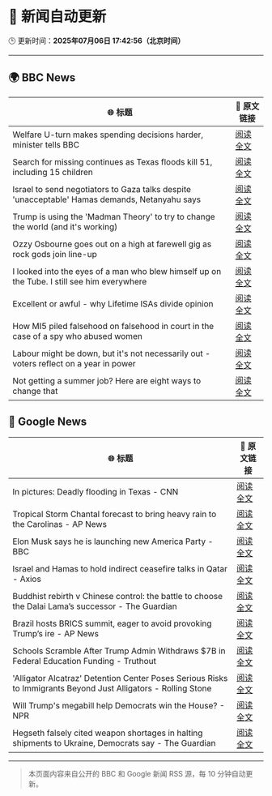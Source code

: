 # 🧠 新闻自动更新

🕒 更新时间：**2025年07月06日 17:42:56（北京时间）**

---

## 🌍 BBC News

| 🌐 标题 | 🔗 原文链接 |
|--------|-------------|
| Welfare U-turn makes spending decisions harder, minister tells BBC | [阅读全文](https://www.bbc.com/news/articles/cq8z34x914jo) |
| Search for missing continues as Texas floods kill 51, including 15 children | [阅读全文](https://www.bbc.com/news/articles/cr4w36lnvgyo) |
| Israel to send negotiators to Gaza talks despite 'unacceptable' Hamas demands, Netanyahu says | [阅读全文](https://www.bbc.com/news/articles/c4g8p24zm3vo) |
| Trump is using the 'Madman Theory' to try to change the world (and it's working) | [阅读全文](https://www.bbc.com/news/articles/czxww2kez0go) |
| Ozzy Osbourne goes out on a high at farewell gig as rock gods join line-up | [阅读全文](https://www.bbc.com/news/articles/ckg565mk8jxo) |
| I looked into the eyes of a man who blew himself up on the Tube. I still see him everywhere | [阅读全文](https://www.bbc.com/news/articles/cedgvg3elx2o) |
| Excellent or awful - why Lifetime ISAs divide opinion | [阅读全文](https://www.bbc.com/news/articles/cy0w8x2zxzko) |
| How MI5 piled falsehood on falsehood in court in the case of a spy who abused women | [阅读全文](https://www.bbc.com/news/articles/c3w4nwdwywno) |
| Labour might be down, but it's not necessarily out - voters reflect on a year in power | [阅读全文](https://www.bbc.com/news/articles/cvg8vjm4ee1o) |
| Not getting a summer job? Here are eight ways to change that | [阅读全文](https://www.bbc.com/news/articles/crl0j9jkez1o) |

## 📰 Google News

| 🌐 标题 | 🔗 原文链接 |
|--------|-------------|
| In pictures: Deadly flooding in Texas - CNN | [阅读全文](https://news.google.com/rss/articles/CBMicEFVX3lxTE82SlE4OTZwYVhfSVRLaWtEczl0aUVJYUljVUVpa29ZNXYwdnpoUXlMa09qb1dDRkd6Vi1RXzc5WFM4Q3NyV1YyU1hMSFgxZTlFbU1ramZ1Wmo4eHBMLVVTdDFhbGh6RUFOcGdNM0RLWTY?oc=5) |
| Tropical Storm Chantal forecast to bring heavy rain to the Carolinas - AP News | [阅读全文](https://news.google.com/rss/articles/CBMipgFBVV95cUxQNDBrUGRROXVPMW8yLU5GbUExLVJCRU9hSmRuNU9jV1V1Q0Q1VWhldmJkVGxLUTZoLTdvRHN5VmplaFJPWlFuUFZjSTNxTmRIdFVqRTA3SU4wOFNLRjJzbUZqNVN2TnhpVlYzNTNuV3lxUVd2NmNOZWhYQWhkcjhfbllJNVR6TWYwbGNTYTB1RlhUT3FzV01HWFY1Uk9lQkt6TW5aU1JB?oc=5) |
| Elon Musk says he is launching new America Party - BBC | [阅读全文](https://news.google.com/rss/articles/CBMiWkFVX3lxTFBHa0toaExoWXpFZmE2UG5EWVFRaEJTdmhtSlV0S1pzSnhld0k4bloxdnVYZ2lDSWdyWjRQNHNaOTFpUUY5eXZfNVVMQXBMODZPQUVwenBWUHRvZ9IBX0FVX3lxTFBfVGlLY3g4SF9MaHhwcHpvOGwzNm1RLXd5ZnpNS2liaDNtWUJ5QTlTRzdfVlBydTR2ZUg4b0tha2R4WWhMRV9pdmVRdFlmQS00VFBpTlYweVpDSWxLdS1Z?oc=5) |
| Israel and Hamas to hold indirect ceasefire talks in Qatar - Axios | [阅读全文](https://news.google.com/rss/articles/CBMidkFVX3lxTE1pOXh5dnB5Z3lpcFY5Vll3N1BGZ0xBOXZUMGgxcnFLVHE4MF9KOVZXeTZHTDlIVTU1cVpPTmV1OUdZZ2FOWnkwSmNHeVpBVUlIVkZTSFlwQWk4OV9tQjNxbkZ1ZHlsai1qQWxaMkIzaDZnalRtQmc?oc=5) |
| Buddhist rebirth v Chinese control: the battle to choose the Dalai Lama’s successor - The Guardian | [阅读全文](https://news.google.com/rss/articles/CBMixgFBVV95cUxOZU41dnVGSVJuX1dCVnNHNmdxaHdjRkRLUkxnRU0tTmJkN2FqdDRucU53OVZKa01waV9uS3ZrMzk1U2l2VVQtdWdodFhUYzI4eGJBSWtTcnlzRmJkTG9lZ3JaMl92Y0NLR0R0Tjh1TXJGclBMRjZ0RnJpVFFJNDVXdm9sRjFQbTByNVc0M2VmYjlkcXJHSkZDLWdzZVBhR3BkNWZWLVNDQklack0xYzk2d2N5cjBTVWxnNVEwNWZ2ZThPS1Q4VGc?oc=5) |
| Brazil hosts BRICS summit, eager to avoid provoking Trump’s ire - AP News | [阅读全文](https://news.google.com/rss/articles/CBMikwFBVV95cUxPYnVMY0hUZzFZSWZqZDJWTGJYVzdnQkU4T1VRdFpFbGNZUEE5YzJQZUxzOTRsOWRSVld0d25UY3VKNEMxTW5GN1ZickZZbmt2ZE1rTWRQbXRUcmZJYkFWYXlMeDRCMXRuSEFsVEFGVUlNck9jdHdoODhYSlV4d0htTVNESlVxTURCVmRTT25DWEgtMzA?oc=5) |
| Schools Scramble After Trump Admin Withdraws $7B in Federal Education Funding - Truthout | [阅读全文](https://news.google.com/rss/articles/CBMiqwFBVV95cUxOT3ZscUdvWDFRQlFYWm94b0tLV29HNGNJU2RjcHJMdzRVeEx3RjZWLTBHQXlWaVd3Q05Yc243TEJJOS1fVks0dGp1bjlxSFdDWV9Db1B5c09fRExSMTZMbTdBbUM3ZGl2Ymx5RmVtNzlnWGtwQVFJWE1VQ1RFMUNjaE5IV09OQWowazVBVVZKbVF5ekw5akw1UzZ1MnZlVG5Yb25nRG9iSzlQX3M?oc=5) |
| 'Alligator Alcatraz' Detention Center Poses Serious Risks to Immigrants Beyond Just Alligators - Rolling Stone | [阅读全文](https://news.google.com/rss/articles/CBMiuAFBVV95cUxOWjZ3aHFvcmptb0d5SmZIbmtHbmlEZjVUbElGQW1MSzRCYWcyUF9PYUZkRXJjRl9wUjFmY3dHUzk5b2stLXhaWU1BcTdzckVHczdoek9neVFOMzdUZnVtak5INlFpSWNtYktJQnFDdGZJQmhNa0UyaTMxOHFTMXBzQjFrajdtT1lLU25KbmRNMzVGNElKN2VaNEFndUhLTVVVYmJTa2hlMUdXLW1LNjhzN1NpTzhkZWQw?oc=5) |
| Will Trump's megabill help Democrats win the House? - NPR | [阅读全文](https://news.google.com/rss/articles/CBMikgFBVV95cUxNX1dHNUtXWmVTdEhfcWhaVVhxUTFrbWdQbmVqd3pqemlwRzZpMmN4VEtvZ202bWlGRXNvYkN5Z2lsSlVmSnVwb3lLVzY3a2RpRU56dlJQS04xNU55MDV4R2NWVW1uODlHQ19RZnROLUlBdVZvaW1rMWFaWDR2VWVrRlV1bnI1Z1VCVlFrZ2RuMF80Zw?oc=5) |
| Hegseth falsely cited weapon shortages in halting shipments to Ukraine, Democrats say - The Guardian | [阅读全文](https://news.google.com/rss/articles/CBMiiAFBVV95cUxQV05Ua05XSVRoWTZaUE9JaFpad3F4OTJKVHVpem9xTVRhWGdYQTFoQ1U4ZEdkanlkMV9vNVVzd2hOd2FjQlpHRmx3WjBZaVh2WXhqTEVfTy1ZWjlaNi1Qc1VQYjJRLWJqTnhSTktSTWRtbW1na2I2b0hOeVRTS0h3Q1Y3R3U1ZHNp?oc=5) |

---
> 本页面内容来自公开的 BBC 和 Google 新闻 RSS 源，每 10 分钟自动更新。